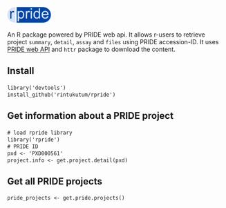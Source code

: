 # <img src="https://github.com/rintukutum/r-pack-logo/blob/master/logo/rpride-blue-600dpi.png" height="36" align="middle">
An R package powered by PRIDE web api. It allows r-users to retrieve project `summary`, `detail`, `assay` and `files` using PRIDE accession-ID.  It uses [PRIDE web API](https://www.ebi.ac.uk/pride/ws/archive/) and `httr` package to download the content.

## Install
```{R}
library('devtools')
install_github('rintukutum/rpride')
```

## Get information about a PRIDE project
```{R}
# load rpride library
library('rpride')
# PRIDE ID
pxd <- 'PXD000561'
project.info <- get.project.detail(pxd)
```

## Get all PRIDE projects
```{R}
pride_projects <- get.pride.projects()
```
